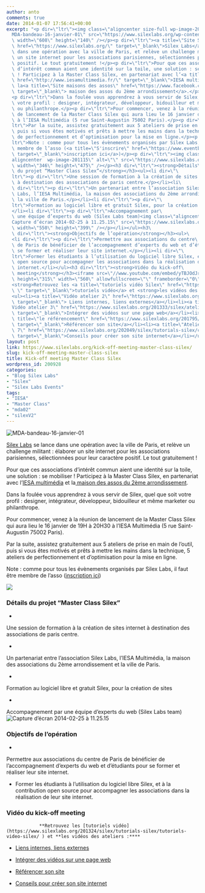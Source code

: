 ```yaml
---
author: anto
comments: true
date: 2014-01-07 17:56:41+00:00
excerpt: "<p dir=\"ltr\"><img class=\"aligncenter size-full wp-image-200929\" alt=\"\
  MDA-bandeau-16-janvier-01\" src=\"https://www.silexlabs.org/wp-content/uploads/2014/01/MDA-bandeau-16-janvier-01.png\"\
  \ width=\"608\" height=\"140\" /></p><p dir=\"ltr\"><a title=\"Site Silexlabs\"\
  \ href=\"https://www.silexlabs.org/\" target=\"_blank\">Silex Labs</a> se lance\
  \ dans une opération avec la ville de Paris, et relève un challenge militant : élaborer\
  \ un site internet pour les associations parisiennes, sélectionnées pour leur caractère\
  \ positif. Le tout gratuitement !</p><p dir=\"ltr\">Pour que ces associations\
  \ d’intérêt commun aient une identité sur la toile, une solution : se mobiliser\
  \ ! Participez à la Master Class Silex, en partenariat avec l’<a title=\"Site IESA\"\
  \ href=\"http://www.iesamultimedia.fr/\" target=\"_blank\">IESA multimédia</a> et\
  \ la<a title=\"Site maisons des assos\" href=\"https://www.facebook.com/MDA02\"\
  \ target=\"_blank\"> maison des assos du 2ème arrondissement</a>.</p>\
  <p dir=\"ltr\">Dans la foulée vous apprendrez à vous servir de Silex, quel que soit\
  \ votre profil : designer, intégrateur, développeur, bidouilleur et même marketer\
  \ ou philanthrope.</p><p dir=\"ltr\">Pour commencer, venez à la réunion\
  \ de lancement de la Master Class Silex qui aura lieu le 16 janvier de 19H à 20H30\
  \ à l’IESA Multimédia (5 rue Saint-Augustin 75002 Paris).</p><p dir=\"\
  ltr\">Par la suite, assistez gratuitement aux 5 ateliers de prise en main de l’outil,\
  \ puis si vous êtes motivés et prêts à mettre les mains dans la technique, 5 ateliers\
  \ de perfectionnement et d’optimisation pour la mise en ligne.</p><p dir=\"\
  ltr\">Note : comme pour tous les évènements organisés par Silex Labs, il faut être\
  \ membre de l’asso (<a title=\"S'inscrire\" href=\"https://www.eventbrite.fr/e/billets-kick-off-meeting-master-class-silex-10063230393\"\
  \ target=\"_blank\">inscription ici</a>)</p><p dir=\"ltr\"><img class=\"\
  aligncenter  wp-image-201115\" alt=\"\" src=\"https://www.silexlabs.org/wp-content/uploads/2014/01/IMG_4203-Capture-d’écran-2014-01-23-à-14.57.32.png\"\
  \ width=\"346\" height=\"475\" /></p><h3 dir=\"ltr\"><strong>Détails\
  \ du projet “Master Class Silex”</strong></h3><ul><li dir=\"\
  ltr\"><p dir=\"ltr\">Une session de formation à la création de sites internet\
  \ à destination des associations de paris centre.</p></li><li\
  \ dir=\"ltr\"><p dir=\"ltr\">Un partenariat entre l’association Silex\
  \ Labs, l’IESA Multimédia, la maison des associations du 2ème arrondissement et\
  \ la ville de Paris.</p></li><li dir=\"ltr\"><p dir=\"\
  ltr\">Formation au logiciel libre et gratuit Silex, pour la création de sites</p>\
  </li><li dir=\"ltr\"><p dir=\"ltr\">Accompagnement par\
  \ une équipe d’experts du web (Silex Labs team)<img class=\"aligncenter\" alt=\"\
  Capture d’écran 2014-02-25 à 11.25.15\" src=\"https://www.silexlabs.org/wp-content/uploads/2014/02/Capture-d’écran-2014-02-25-à-11.25.15-687x499.png\"\
  \ width=\"550\" height=\"399\" /></p></li></ul><h3\
  \ dir=\"ltr\"><strong>Objectifs de l’opération</strong></h3><ul>\
  <li dir=\"ltr\"><p dir=\"ltr\">Permettre aux associations du centre\
  \ de Paris de bénéficier de l’accompagnement d’experts du web et d’étudiants pour\
  \ se former et réaliser leur site internet.</p></li><li dir=\"\
  ltr\">Former les étudiants à l’utilisation du logiciel libre Silex, et à la contribution\
  \ open source pour accompagner les associations dans la réalisation de leur site\
  \ internet.</li></ul><h3 dir=\"ltr\"><strong>Vidéo du kick-off\
  \ meeting</strong></h3><iframe src=\"//www.youtube.com/embed/yTBJOdJryRo\"\
  \ height=\"315\" width=\"560\" allowfullscreen=\"\" frameborder=\"0\"></iframe>\
  <strong>Retrouvez les <a title=\"tutoriels vidéo Silex\" href=\"https://www.silexlabs.org/201324/silex/tutorials-silex/tutoriels-video-silex/\
  \ ‎\" target=\"_blank\">tutoriels vidéo</a> et <strong>les vidéos des ateliers :</strong></strong>\
  <ul><li><a title=\"Vidéo atelier 2\" href=\"https://www.silexlabs.org/201165/the-blog/master-class-silex-atelier-2-liens-internes-externes-et-embeded/\"\
  \ target=\"_blank\"> Liens internes, liens externes</a></li><li><a title=\"\
  Vidéo atelier 3\" href=\"https://www.silexlabs.org/201333/silex/atelier-silex-3-liens-internes-liens-externes-et-liens-embeded/\"\
  \ target=\"_blank\">Intégrer des vidéos sur une page web</a></li><li><a\
  \ title=\"le référencement\" href=\"https://www.silexlabs.org/201795/the-blog/compte-rendu-video-de-latelier-5-optimiser-son-referencement/\"\
  \ target=\"_blank\">Référencer son site</a></li><li><a title=\"Atelier\
  \ 7\" href=\"https://www.silexlabs.org/202049/silex/tutorials-silex/compte-rendu-video-de-latelier-7-faites-votre-site/\"\
  \ target=\"_blank\">Conseils pour créer son site internet</a></li></ul>"
layout: post
link: https://www.silexlabs.org/kick-off-meeting-master-class-silex/
slug: kick-off-meeting-master-class-silex
title: Kick-off meeting Master Class Silex
wordpress_id: 200928
categories:
- "Blog Silex Labs"
- "Silex"
- "Silex Labs Events"
tags:
- "IESA"
- "Master Class"
- "mda02"
- "silexV2"
---
```


![MDA-bandeau-16-janvier-01](https://www.silexlabs.org/wp-content/uploads/2014/01/MDA-bandeau-16-janvier-01.png)




[Silex Labs](https://www.silexlabs.org/) se lance dans une opération avec la ville de Paris, et relève un challenge militant : élaborer un site internet pour les associations parisiennes, sélectionnées pour leur caractère positif. Le tout gratuitement !




Pour que ces associations d’intérêt commun aient une identité sur la toile, une solution : se mobiliser ! Participez à la Master Class Silex, en partenariat avec l’[IESA multimédia](http://www.iesamultimedia.fr/) et la[ maison des assos du 2ème arrondissement](https://www.facebook.com/MDA02).




Dans la foulée vous apprendrez à vous servir de Silex, quel que soit votre profil : designer, intégrateur, développeur, bidouilleur et même marketer ou philanthrope.




Pour commencer, venez à la réunion de lancement de la Master Class Silex qui aura lieu le 16 janvier de 19H à 20H30 à l’IESA Multimédia (5 rue Saint-Augustin 75002 Paris).




Par la suite, assistez gratuitement aux 5 ateliers de prise en main de l’outil, puis si vous êtes motivés et prêts à mettre les mains dans la technique, 5 ateliers de perfectionnement et d’optimisation pour la mise en ligne.




Note : comme pour tous les évènements organisés par Silex Labs, il faut être membre de l’asso ([inscription ici](https://www.eventbrite.fr/e/billets-kick-off-meeting-master-class-silex-10063230393))




![](https://www.silexlabs.org/wp-content/uploads/2014/01/IMG_4203-Capture-d’écran-2014-01-23-à-14.57.32.png)





### **Détails du projet “Master Class Silex”**






  *


Une session de formation à la création de sites internet à destination des associations de paris centre.





  *


Un partenariat entre l’association Silex Labs, l’IESA Multimédia, la maison des associations du 2ème arrondissement et la ville de Paris.





  *


Formation au logiciel libre et gratuit Silex, pour la création de sites





  *


Accompagnement par une équipe d’experts du web (Silex Labs team)![Capture d’écran 2014-02-25 à 11.25.15](https://www.silexlabs.org/wp-content/uploads/2014/02/Capture-d’écran-2014-02-25-à-11.25.15-687x499.png)







### **Objectifs de l’opération**






  *


Permettre aux associations du centre de Paris de bénéficier de l’accompagnement d’experts du web et d’étudiants pour se former et réaliser leur site internet.





  * Former les étudiants à l’utilisation du logiciel libre Silex, et à la contribution open source pour accompagner les associations dans la réalisation de leur site internet.




### **Vidéo du kick-off meeting**




				**Retrouvez les [tutoriels vidéo](https://www.silexlabs.org/201324/silex/tutorials-silex/tutoriels-video-silex/ ‎) et **les vidéos des ateliers :****




  * [ Liens internes, liens externes](https://www.silexlabs.org/201165/the-blog/master-class-silex-atelier-2-liens-internes-externes-et-embeded/)


  * [Intégrer des vidéos sur une page web](https://www.silexlabs.org/201333/silex/atelier-silex-3-liens-internes-liens-externes-et-liens-embeded/)


  * [Référencer son site](https://www.silexlabs.org/201795/the-blog/compte-rendu-video-de-latelier-5-optimiser-son-referencement/)


  * [Conseils pour créer son site internet](https://www.silexlabs.org/202049/silex/tutorials-silex/compte-rendu-video-de-latelier-7-faites-votre-site/)


